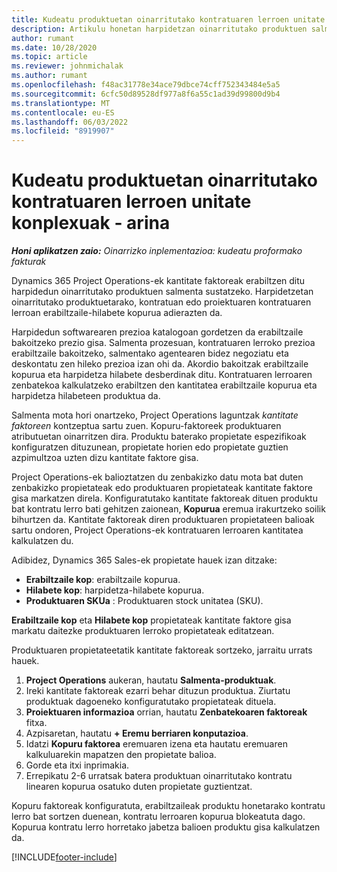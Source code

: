 ```yaml
---
title: Kudeatu produktuetan oinarritutako kontratuaren lerroen unitate konplexuak - arina
description: Artikulu honetan harpidetzan oinarritutako produktuen salmenta nola onartu behar den ematen da.
author: rumant
ms.date: 10/28/2020
ms.topic: article
ms.reviewer: johnmichalak
ms.author: rumant
ms.openlocfilehash: f48ac31778e34ace79dbce74cff752343484e5a5
ms.sourcegitcommit: 6cfc50d89528df977a8f6a55c1ad39d99800d9b4
ms.translationtype: MT
ms.contentlocale: eu-ES
ms.lasthandoff: 06/03/2022
ms.locfileid: "8919907"
---
```

# <a name="manage-complex-units-for-product-based-contract-lines---lite"></a>Kudeatu produktuetan oinarritutako kontratuaren lerroen unitate konplexuak - arina

_**Honi aplikatzen zaio:** Oinarrizko inplementazioa: kudeatu proformako fakturak_

Dynamics 365 Project Operations-ek kantitate faktoreak erabiltzen ditu harpidedun oinarritutako produktuen salmenta sustatzeko. Harpidetzetan oinarritutako produktuetarako, kontratuan edo proiektuaren kontratuaren lerroan erabiltzaile-hilabete kopurua adierazten da.

Harpidedun softwarearen prezioa katalogoan gordetzen da erabiltzaile bakoitzeko prezio gisa. Salmenta prozesuan, kontratuaren lerroko prezioa erabiltzaile bakoitzeko, salmentako agentearen bidez negoziatu eta deskontatu zen hileko prezioa izan ohi da. Akordio bakoitzak erabiltzaile kopurua eta harpidetza hilabete desberdinak ditu. Kontratuaren lerroaren zenbatekoa kalkulatzeko erabiltzen den kantitatea erabiltzaile kopurua eta harpidetza hilabeteen produktua da.

Salmenta mota hori onartzeko, Project Operations laguntzak *kantitate faktoreen* kontzeptua sartu zuen. Kopuru-faktoreek produktuaren atributuetan oinarritzen dira. Produktu baterako propietate espezifikoak konfiguratzen dituzunean, propietate horien edo propietate guztien azpimultzoa uzten dizu kantitate faktore gisa.

Project Operations-ek balioztatzen du zenbakizko datu mota bat duten zenbakizko propietateak edo produktuaren propietateak kantitate faktore gisa markatzen direla. Konfiguratutako kantitate faktoreak dituen produktu bat kontratu lerro bati gehitzen zaionean, **Kopurua** eremua irakurtzeko soilik bihurtzen da. Kantitate faktoreak diren produktuaren propietateen balioak sartu ondoren, Project Operations-ek kontratuaren lerroaren kantitatea kalkulatzen du.

Adibidez, Dynamics 365 Sales-ek propietate hauek izan ditzake:

- **Erabiltzaile kop**: erabiltzaile kopurua.
- **Hilabete kop**: harpidetza-hilabete kopurua.
- **Produktuaren SKUa** : Produktuaren stock unitatea (SKU).

**Erabiltzaile kop** eta **Hilabete kop** propietateak kantitate faktore gisa markatu daitezke produktuaren lerroko propietateak editatzean.

Produktuaren propietateetatik kantitate faktoreak sortzeko, jarraitu urrats hauek.

1. **Project Operations** aukeran, hautatu **Salmenta-produktuak**.
2. Ireki kantitate faktoreak ezarri behar dituzun produktua. Ziurtatu produktuak dagoeneko konfiguratutako propietateak dituela.
3. **Proiektuaren informazioa** orrian, hautatu **Zenbatekoaren faktoreak** fitxa.
4. Azpisaretan, hautatu **+ Eremu berriaren konputazioa**.
5. Idatzi **Kopuru faktorea** eremuaren izena eta hautatu eremuaren kalkuluarekin mapatzen den propietate balioa.
6. Gorde eta itxi inprimakia.
7. Errepikatu 2-6 urratsak batera produktuan oinarritutako kontratu linearen kopurua osatuko duten propietate guztientzat.

Kopuru faktoreak konfiguratuta, erabiltzaileak produktu honetarako kontratu lerro bat sortzen duenean, kontratu lerroaren kopurua blokeatuta dago. Kopurua kontratu lerro horretako jabetza balioen produktu gisa kalkulatzen da.


[!INCLUDE[footer-include](../../includes/footer-banner.md)]